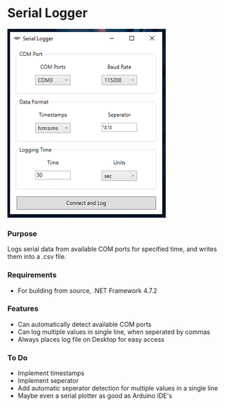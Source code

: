 # Serial Logger

![App Screenshot](App.PNG)

### Purpose
Logs serial data from available COM ports for specified time, and writes them into a .csv file.

### Requirements
* For building from source, .NET Framework 4.7.2

### Features
* Can automatically detect available COM ports
* Can log multiple values in single line, when seperated by commas
* Always places log file on Desktop for easy access

### To Do
* Implement timestamps
* Implement seperator
* Add automatic seperator detection for multiple values in a single line
* Maybe even a serial plotter as good as Arduino IDE's